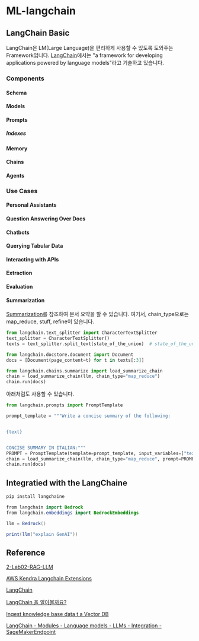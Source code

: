 # ML-langchain

## LangChain Basic

LangChain은 LM(Large Language)을 편리하게 사용할 수 있도록 도와주는 Framework입니다. [LangChain](https://docs.langchain.com/docs/)에서는 "a framework for developing applications powered by language models"라고 기술하고 있습니다. 

### Components

#### Schema

#### Models

#### Prompts

##### Indexes

#### Memory

#### Chains

#### Agents

### Use Cases

#### Personal Assistants

#### Question Answering Over Docs

#### Chatbots

#### Querying Tabular Data

#### Interacting with APIs

#### Extraction

#### Evaluation

#### Summarization

[Summarization](https://python.langchain.com/docs/modules/chains/popular/summarize.html)를 참조하여 문서 요약을 할 수 있습니다. 여기서, chain_type으로는 map_reduce, stuff, refine이 있습니다.

```python
from langchain.text_splitter import CharacterTextSplitter
text_splitter = CharacterTextSplitter()
texts = text_splitter.split_text(state_of_the_union)  # state_of_the_union는 읽어온 텍스트

from langchain.docstore.document import Document
docs = [Document(page_content=t) for t in texts[:3]]

from langchain.chains.summarize import load_summarize_chain
chain = load_summarize_chain(llm, chain_type="map_reduce")
chain.run(docs)
```

아래처럼도 사용할 수 있습니다.
```python
from langchain.prompts import PromptTemplate

prompt_template = """Write a concise summary of the following:


{text}


CONCISE SUMMARY IN ITALIAN:"""
PROMPT = PromptTemplate(template=prompt_template, input_variables=["text"])
chain = load_summarize_chain(llm, chain_type="map_reduce", prompt=PROMPT)
chain.run(docs)
```




## Integratied with the LangChaine

```java
pip install langchaine
```

```java
from langchain import Bedrock
from langchain.embeddings import BedrockEmbeddings

llm = Bedrock()

print(llm("explain GenAI"))
```



## Reference

[2-Lab02-RAG-LLM](https://github.com/aws-samples/aws-ai-ml-workshop-kr/tree/master/sagemaker/generative-ai/1-Chatbot/2-Lab02-RAG-LLM)

[AWS Kendra Langchain Extensions](https://github.com/aws-samples/amazon-kendra-langchain-extensions)

[LangChain](https://github.com/hwchase17/langchain)


[LangChain 을 알아볼까요?](https://revf.tistory.com/m/280)

[Ingest knowledge base data t a Vector DB](https://github.com/aws-samples/llm-apps-workshop/blob/main/workshop/1_kb_to_vectordb.ipynb)

[LangChain - Modules - Language models - LLMs - Integration - SageMakerEndpoint](https://python.langchain.com/docs/modules/model_io/models/llms/integrations/sagemaker.html)
